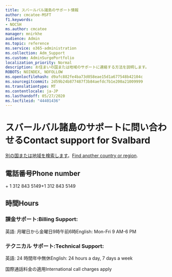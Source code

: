 ```yaml
---
title: スバールバル諸島のサポート情報
author: cmcatee-MSFT
f1.keywords:
- NOCSH
ms.author: cmcatee
manager: mnirkhe
audience: Admin
ms.topic: reference
ms.service: o365-administration
ms.collection: Adm_Support
ms.custom: AdminSurgePortfolio
localization_priority: Normal
description: お住まいの国または地域のサポートに連絡する方法を説明します。
ROBOTS: NOINDEX, NOFOLLOW
ms.openlocfilehash: d9afc882fe4ba73d058eae15d1a677548b42104c
ms.sourcegitcommit: 2d59b24b877487f3b84aefdc7b1e200a21009999
ms.translationtype: MT
ms.contentlocale: ja-JP
ms.lasthandoff: 05/27/2020
ms.locfileid: "44401436"
---
```

# <a name="contact-support-for-svalbard"></a><span data-ttu-id="2c9ed-103">スバールバル諸島のサポートに問い合わせる</span><span class="sxs-lookup"><span data-stu-id="2c9ed-103">Contact support for Svalbard</span></span>

<span data-ttu-id="2c9ed-104">[別の国または地域を検索します](../contact-support-for-business-products.md)。</span><span class="sxs-lookup"><span data-stu-id="2c9ed-104">[Find another country or region](../contact-support-for-business-products.md).</span></span>

## <a name="phone-number"></a><span data-ttu-id="2c9ed-105">電話番号</span><span class="sxs-lookup"><span data-stu-id="2c9ed-105">Phone number</span></span>
<span data-ttu-id="2c9ed-106">+ 1 312 843 5149</span><span class="sxs-lookup"><span data-stu-id="2c9ed-106">+1 312 843 5149</span></span>

## <a name="hours"></a><span data-ttu-id="2c9ed-107">時間</span><span class="sxs-lookup"><span data-stu-id="2c9ed-107">Hours</span></span>
### <a name="billing-support"></a><span data-ttu-id="2c9ed-108">課金サポート:</span><span class="sxs-lookup"><span data-stu-id="2c9ed-108">Billing Support:</span></span>

<span data-ttu-id="2c9ed-109">英語: 月曜日から金曜日9時午前6時</span><span class="sxs-lookup"><span data-stu-id="2c9ed-109">English: Mon-Fri 9 AM-6 PM</span></span>

### <a name="technical-support"></a><span data-ttu-id="2c9ed-110">テクニカル サポート:</span><span class="sxs-lookup"><span data-stu-id="2c9ed-110">Technical Support:</span></span>

<span data-ttu-id="2c9ed-111">英語: 24 時間年中無休</span><span class="sxs-lookup"><span data-stu-id="2c9ed-111">English: 24 hours a day, 7 days a week</span></span>

<span data-ttu-id="2c9ed-112">国際通話料金の適用</span><span class="sxs-lookup"><span data-stu-id="2c9ed-112">International call charges apply</span></span>

